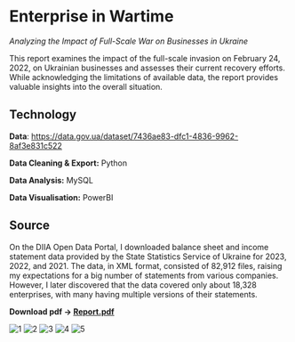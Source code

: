 # Enterprise in Wartime
_Analyzing the Impact of Full-Scale War on Businesses in Ukraine_

This report examines the impact of the full-scale invasion on February 24, 2022, on Ukrainian businesses and assesses their current recovery efforts.  While acknowledging the limitations of available data, the report provides valuable insights into the overall situation.

## Technology
**Data**: https://data.gov.ua/dataset/7436ae83-dfc1-4836-9962-8af3e831c522

**Data Cleaning & Export:** Python 

**Data Analysis:** MySQL

**Data Visualisation:** PowerBI

## Source 
On the DIIA Open Data Portal, I downloaded balance sheet and income statement data provided by the State Statistics Service of Ukraine for 2023, 2022, and 2021. The data, in XML format, consisted of 82,912 files, raising my expectations for a big number of statements from various companies. However, I later discovered that the data covered only about 18,328 enterprises, with many having multiple versions of their statements.

**Download pdf -> [Report.pdf](https://github.com/user-attachments/files/15976729/Report.pdf)**

![1](https://github.com/cheredarykk/Enterprise-in-Wartime/assets/39804524/1c258398-1731-4123-aba0-c0adb12c8e58)
![2](https://github.com/cheredarykk/Enterprise-in-Wartime/assets/39804524/3382a59c-3b60-43fa-b48e-db02f539069f)
![3](https://github.com/cheredarykk/Enterprise-in-Wartime/assets/39804524/a44fc8ec-fa94-44cb-a487-f77243b6ad1b)
![4](https://github.com/cheredarykk/Enterprise-in-Wartime/assets/39804524/c98d8c3c-a5f8-4913-a75e-f399353cd196)
![5](https://github.com/cheredarykk/Enterprise-in-Wartime/assets/39804524/8f3112e2-01af-4589-a053-890796b219a3)










